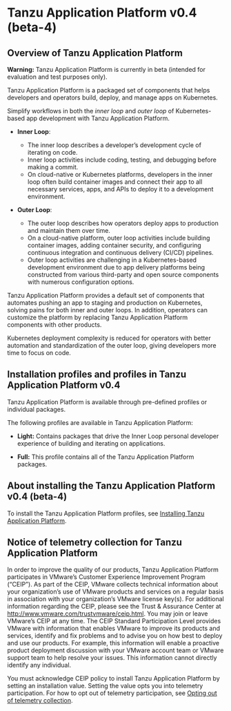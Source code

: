 # Tanzu Application Platform v0.4 (beta-4)

## <a id='overview'></a> Overview of Tanzu Application Platform

<p class="note warning">
<strong>Warning:</strong> Tanzu Application Platform is currently in beta (intended for evaluation and test purposes only).
</p>

Tanzu Application Platform is a packaged set of components that helps developers and operators build, deploy, and manage apps on Kubernetes.

Simplify workflows in both the *inner loop* and *outer loop* of Kubernetes-based app development with  Tanzu Application Platform.

* **Inner Loop**: 
    - The inner loop describes a developer’s development cycle of iterating on code. 
    - Inner loop activities include coding, testing, and debugging before making a commit.
    - On cloud-native or Kubernetes platforms, developers in the inner loop often build container images and connect their app to all necessary services, apps, and  APIs to deploy it to a development environment.

* **Outer Loop**: 
    - The outer loop describes how operators deploy apps to production and maintain them over time. 
    - On a cloud-native platform, outer loop activities include building container images, adding container security, and configuring continuous integration and continuous delivery (CI/CD)  pipelines.
    - Outer loop activities are challenging in a Kubernetes-based development environment due to app delivery platforms being constructed from various third-party and open source components with numerous configuration options.

Tanzu Application Platform provides a default set of components that automates pushing an app to staging and production on Kubernetes, solving pains for both inner and outer loops. In addition, operators can customize the platform by replacing Tanzu Application Platform components with other products.

Kubernetes deployment complexity is reduced for operators with better automation and standardization of the outer loop, giving developers more time to focus on code.

## <a id='profiles-and-packages'></a>  Installation profiles and profiles in Tanzu Application Platform v0.4

Tanzu Application Platform is available through pre-defined profiles or individual packages.

The following profiles are available in Tanzu Application Platform:

- **Light:**
  Contains packages that drive the Inner Loop personal developer experience of building and 
  iterating on applications. 

- **Full:**
  This profile contains all of the Tanzu Application Platform packages.

## <a id='install'></a> About installing the Tanzu Application Platform v0.4 (beta-4) 

To install the Tanzu Application Platform profiles, see [Installing Tanzu Application Platform](install-intro.md).

## <a id='telemetry-notice'></a> Notice of telemetry collection for Tanzu Application Platform

In order to improve the quality of our products, Tanzu Application Platform participates in VMware’s Customer Experience Improvement Program (“CEIP”).
As part of the CEIP, VMware collects technical information about your organization’s use of VMware products and services on a regular basis
in association with your organization’s VMware license key(s).
For additional information regarding the CEIP, please see the Trust & Assurance Center at http://www.vmware.com/trustvmware/ceip.html.
You may join or leave VMware’s CEIP at any time. 
The CEIP Standard Participation Level provides VMware with information that enables VMware to improve its products and services,
identify and fix problems and to advise you on how best to deploy and use our products.
For example, this information will enable a proactive product deployment discussion with your VMware account team or
VMware support team to help resolve your issues.
This information cannot directly identify any individual. 

You must acknowledge CEIP policy to install Tanzu Application Platform by setting an installation value.
Setting the value opts you into telemetry participation.
For how to opt out of telemetry participation, see [Opting out of telemetry collection](opting-out-telemetry.md).
